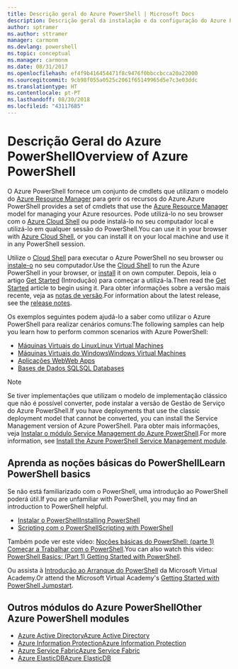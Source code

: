```yaml
---
title: Descrição geral do Azure PowerShell | Microsoft Docs
description: Descrição geral da instalação e da configuração do Azure PowerShell.
author: sptramer
ms.author: sttramer
manager: carmonm
ms.devlang: powershell
ms.topic: conceptual
ms.manager: carmonm
ms.date: 08/31/2017
ms.openlocfilehash: ef4f9b416454471f8c9476f0bbccbcca20a22000
ms.sourcegitcommit: 9cb98f055a0525c2061f65149965d5e7c3e03ddc
ms.translationtype: HT
ms.contentlocale: pt-PT
ms.lasthandoff: 08/30/2018
ms.locfileid: "43117685"
---
```

# <a name="overview-of-azure-powershell"></a><span data-ttu-id="27459-103">Descrição Geral do Azure PowerShell</span><span class="sxs-lookup"><span data-stu-id="27459-103">Overview of Azure PowerShell</span></span>

<span data-ttu-id="27459-104">O Azure PowerShell fornece um conjunto de cmdlets que utilizam o modelo do [Azure Resource Manager](/azure/azure-resource-manager/resource-group-overview) para gerir os recursos do Azure.</span><span class="sxs-lookup"><span data-stu-id="27459-104">Azure PowerShell provides a set of cmdlets that use the [Azure Resource Manager](/azure/azure-resource-manager/resource-group-overview) model for managing your Azure resources.</span></span> <span data-ttu-id="27459-105">Pode utilizá-lo no seu browser com o [Azure Cloud Shell](/azure/cloud-shell/overview) ou pode instalá-lo no seu computador local e utilizá-lo em qualquer sessão do PowerShell.</span><span class="sxs-lookup"><span data-stu-id="27459-105">You can use it in your browser with [Azure Cloud Shell](/azure/cloud-shell/overview), or you can install it on your local machine and use it in any PowerShell session.</span></span>

<span data-ttu-id="27459-106">Utilize o [Cloud Shell](/azure/cloud-shell/overview) para executar o Azure PowerShell no seu browser ou [instale-o](install-azurerm-ps.md) no seu computador.</span><span class="sxs-lookup"><span data-stu-id="27459-106">Use the [Cloud Shell](/azure/cloud-shell/overview) to run the Azure PowerShell in your browser, or [install](install-azurerm-ps.md) it on own computer.</span></span> <span data-ttu-id="27459-107">Depois, leia o artigo [Get Started](get-started-azureps.md) (Introdução) para começar a utilizá-la.</span><span class="sxs-lookup"><span data-stu-id="27459-107">Then read the [Get Started](get-started-azureps.md) article to begin using it.</span></span> <span data-ttu-id="27459-108">Para obter informações sobre a versão mais recente, veja as [notas de versão](release-notes-azureps.md).</span><span class="sxs-lookup"><span data-stu-id="27459-108">For information about the latest release, see the [release notes](release-notes-azureps.md).</span></span>

<span data-ttu-id="27459-109">Os exemplos seguintes podem ajudá-lo a saber como utilizar o Azure PowerShell para realizar cenários comuns:</span><span class="sxs-lookup"><span data-stu-id="27459-109">The following samples can help you learn how to perform common scenarios with Azure PowerShell:</span></span>

* [<span data-ttu-id="27459-110">Máquinas Virtuais do Linux</span><span class="sxs-lookup"><span data-stu-id="27459-110">Linux Virtual Machines</span></span>](/azure/virtual-machines/virtual-machines-linux-powershell-samples?toc=/powershell/azure/toc.json)
* [<span data-ttu-id="27459-111">Máquinas Virtuais do Windows</span><span class="sxs-lookup"><span data-stu-id="27459-111">Windows Virtual Machines</span></span>](/azure/virtual-machines/virtual-machines-windows-powershell-samples?toc=/powershell/azure/toc.json)
* [<span data-ttu-id="27459-112">Aplicações Web</span><span class="sxs-lookup"><span data-stu-id="27459-112">Web Apps</span></span>](/azure/app-service-web/app-service-powershell-samples?toc=/powershell/azure/toc.json)
* [<span data-ttu-id="27459-113">Bases de Dados SQL</span><span class="sxs-lookup"><span data-stu-id="27459-113">SQL Databases</span></span>](/azure/sql-database/sql-database-powershell-samples?toc=/powershell/azure/toc.json)

> [!NOTE]
> <span data-ttu-id="27459-114">Se tiver implementações que utilizam o modelo de implementação clássico que não é possível converter, pode instalar a versão de Gestão de Serviço do Azure PowerShell.</span><span class="sxs-lookup"><span data-stu-id="27459-114">If you have deployments that use the classic deployment model that cannot be converted, you can install the Service Management version of Azure PowerShell.</span></span> <span data-ttu-id="27459-115">Para obter mais informações, veja [Instalar o módulo Service Management do Azure PowerShell](/powershell/azure/servicemanagement/install-azure-ps).</span><span class="sxs-lookup"><span data-stu-id="27459-115">For more information, see [Install the Azure PowerShell Service Management module](/powershell/azure/servicemanagement/install-azure-ps).</span></span>

## <a name="learn-powershell-basics"></a><span data-ttu-id="27459-116">Aprenda as noções básicas do PowerShell</span><span class="sxs-lookup"><span data-stu-id="27459-116">Learn PowerShell basics</span></span>

<span data-ttu-id="27459-117">Se não está familiarizado com o PowerShell, uma introdução ao PowerShell poderá útil.</span><span class="sxs-lookup"><span data-stu-id="27459-117">If you are unfamiliar with PowerShell, you may find an introduction to PowerShell helpful.</span></span>

* [<span data-ttu-id="27459-118">Instalar o PowerShell</span><span class="sxs-lookup"><span data-stu-id="27459-118">Installing PowerShell</span></span>](/powershell/scripting/installing-windows-powershell)
* [<span data-ttu-id="27459-119">Scripting com o PowerShell</span><span class="sxs-lookup"><span data-stu-id="27459-119">Scripting with PowerShell</span></span>](/powershell/scripting/scripting-with-windows-powershell)

<span data-ttu-id="27459-120">Também pode ver este vídeo: [Noções básicas do PowerShell: (parte 1) Começar a Trabalhar com o PowerShell](https://channel9.msdn.com/Blogs/Taste-of-Premier/PowerShellBasicsPart1).</span><span class="sxs-lookup"><span data-stu-id="27459-120">You can also watch this video: [PowerShell Basics: (Part 1) Getting Started with PowerShell](https://channel9.msdn.com/Blogs/Taste-of-Premier/PowerShellBasicsPart1).</span></span>

<span data-ttu-id="27459-121">Ou assista à [Introdução ao Arranque do PowerShell](https://mva.microsoft.com/liveevents/powershell-jumpstart) da Microsoft Virtual Academy.</span><span class="sxs-lookup"><span data-stu-id="27459-121">Or attend the Microsoft Virtual Academy's [Getting Started with PowerShell Jumpstart](https://mva.microsoft.com/liveevents/powershell-jumpstart).</span></span>

## <a name="other-azure-powershell-modules"></a><span data-ttu-id="27459-122">Outros módulos do Azure PowerShell</span><span class="sxs-lookup"><span data-stu-id="27459-122">Other Azure PowerShell modules</span></span>

* [<span data-ttu-id="27459-123">Azure Active Directory</span><span class="sxs-lookup"><span data-stu-id="27459-123">Azure Active Directory</span></span>](/powershell/azure/active-directory/)
* [<span data-ttu-id="27459-124">Azure Information Protection</span><span class="sxs-lookup"><span data-stu-id="27459-124">Azure Information Protection</span></span>](/powershell/azure/aip/)
* [<span data-ttu-id="27459-125">Azure Service Fabric</span><span class="sxs-lookup"><span data-stu-id="27459-125">Azure Service Fabric</span></span>](/powershell/azure/service-fabric/)
* [<span data-ttu-id="27459-126">Azure ElasticDB</span><span class="sxs-lookup"><span data-stu-id="27459-126">Azure ElasticDB</span></span>](/powershell/azure/elasticdbjobs/)